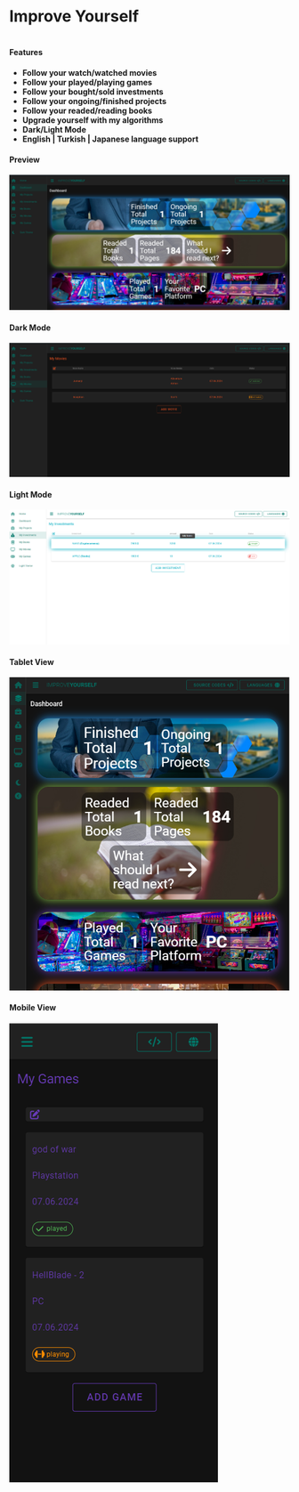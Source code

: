 <h1>Improve Yourself<h1>

<!-- ------------------ -->

<h4>Features<h4> 

- Follow your watch/watched movies
- Follow your played/playing games
- Follow your bought/sold investments
- Follow your ongoing/finished projects
- Follow your readed/reading books
- Upgrade yourself with my algorithms
- Dark/Light Mode
- English | Turkish | Japanese language support

<!-- ------------------ -->

<h4>Preview<h4> 
<img src="src/assets/preview-img/general-view.png" />

<h4>Dark Mode<h4> 
<img src="src/assets/preview-img/dark-mode.png" />

<h4>Light Mode<h4> 
<img src="src/assets/preview-img/light-mode.png" />

<h4>Tablet View<h4> 
<img src="src/assets/preview-img/tablet-view.png" />

<h4>Mobile View<h4> 
<img src="src/assets/preview-img/mobile-view.png" />



